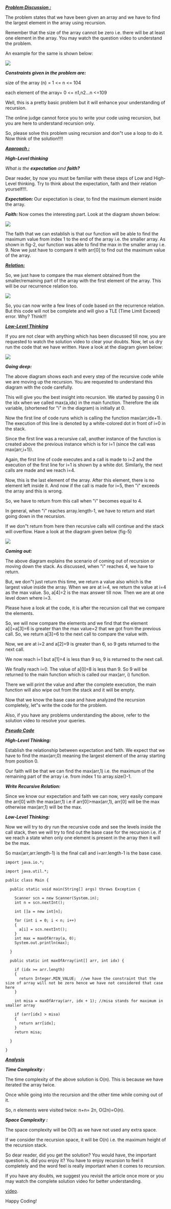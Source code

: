 <i style="text-decoration:underline"><b>Problem Discussion :</b></i>

The problem states that we have been given an array and we have to find the largest element in the array using recursion. 

Remember that the size of the array cannot be zero i.e. there will be at least one element in the array. You may watch the question video to understand the problem. 

An example for the same is shown below:

<img src="https://pepvids.sgp1.cdn.digitaloceanspaces.com/articles/max_of_an_array/max_of_an_array_1.png">

<i><b>Constraints given in the problem are:</b></i>

size of the array (n) = 1 <= n <= 104

each element of the array= 0 <= n1,n2...n <=109

Well, this is a pretty basic problem but it will enhance your understanding of recursion. 

The online judge cannot force you to write your code using recursion, but you are here to understand recursion only. 

So, please solve this problem using recursion and don"t use a loop to do it. Now think of the solution!!!!

<i style="text-decoration:underline"><b>Approach :</b></i>

<i><b>High-Level thinking</b></i>

<i>What is the <b>expectation</b> and <b>faith?</b></i>

Dear reader, by now you must be familiar with these steps of Low and High-Level thinking. Try to think about the expectation, faith and their relation yourself!!!.

<i><b>Expectation: </b></i>Our expectation is clear, to find the maximum element inside the array.

<i><b>Faith: </b></i>Now comes the interesting part. Look at the diagram shown below:

<img src="https://pepvids.sgp1.cdn.digitaloceanspaces.com/articles/max_of_an_array/max_of_an_array_2.png">

The faith that we can establish is that our function will be able to find the maximum value from index 1 to the end of the array i.e. the smaller array. As shown in fig-2, our function was able to find the max in the smaller array i.e. 9. Now we just have to compare it with arr[0] to find out the maximum value of the array.

<i style="text-decoration:underline"><b>Relation:</b></i>

So, we just have to compare the max element obtained from the smaller/remaining part of the array with the first element of the array. This will be our recurrence relation too.

<img src="https://pepvids.sgp1.cdn.digitaloceanspaces.com/articles/max_of_an_array/max_of_an_array_3.png">

So, you can now write a few lines of code based on the recurrence relation. But this code will not be complete and will givo a TLE (Time Limit Exceed) error. Why? Think!!!

<i style="text-decoration:underline"><b>Low-Level Thinking</b></i>

If you are not clear with anything which has been discussed till now, you are requested to watch the solution video to clear your doubts. Now, let us dry run the code that we have written. Have a look at the diagram given below:

<img src="https://pepvids.sgp1.cdn.digitaloceanspaces.com/articles/max_of_an_array/max_of_an_array_4.png">

<i><b>Going deep: </b></i>

The above diagram shows each and every step of the recursive code while we are moving up the recursion. You are requested to understand this diagram with the code carefully. 

This will give you the best insight into recursion. We started by passing 0 in the idx when we called max(a,idx) in the main function. Therefore the idx variable, (shortened for "i" in the diagram) is initially at 0.

Now the first line of code runs which is calling the function max(arr,idx+1). The execution of this line is denoted by a white-colored dot in front of i=0 in the stack. 

Since the first line was a recursive call, another instance of the function is created above the previous instance which is for i=1 (since the call was max(arr,i+1)).

Again, the first line of code executes and a call is made to i=2 and the execution of the first line for i=1 is shown by a white dot. Similarly, the next calls are made and we reach i=4.

Now, this is the last element of the array. After this element, there is no element left inside it. And now if the call is made for i=5, then "i" exceeds the array and this is wrong. 

So, we have to return from this call when "i" becomes equal to 4. 

In general, when "i" reaches array.length-1, we have to return and start going down in the recursion. 

If we don"t return from here then recursive calls will continue and the stack will overflow. Have a look at the diagram given below (fig-5)

<img src="https://pepvids.sgp1.cdn.digitaloceanspaces.com/articles/max_of_an_array/max_of_an_array_5.png">

<i><b>Coming out: </b></i>

The above diagram explains the scenario of coming out of recursion or moving down the stack. As discussed, when "i" reaches 4, we have to return. 

But, we don"t just return this time, we return a value also which is the largest value inside the array. When we are at i=4, we return the value at i=4 as the max value. So, a[4]=2 is the max answer till now.
Then we are at one level down where i=3. 

Please have a look at the code, it is after the recursion call that we compare the elements. 

So, we will now compare the elements and we find that the element a[i]=a[3]=6 is greater than the max value=2 that we got from the previous call. So, we return a[3]=6 to the next call to compare the value with.

Now, we are at i=2 and a[2]=9 is greater than 6, so 9 gets returned to the next call.

We now reach i=1 but a[1]=4 is less than 9 so, 9 is returned to the next call.

We finally reach i=0. The value of a[0]=8 is less than 9. So 9 will be returned to the main function which is called our max(arr, i) function. 

There we will print the value and after the complete execution, the main function will also wipe out from the stack and it will be empty. 

Now that we know the base case and have analyzed the recursion completely, let"s write the code for the problem. 

Also, if you have any problems understanding the above, refer to the solution video to resolve your queries.

<i style="text-decoration:underline"><b>Pseudo Code</b></i>

<i><b>High-Level Thinking: </b></i>

Establish the relationship between expectation and faith. We expect that we have to find the max(arr,0) meaning the largest element of the array starting from position 0. 

Our faith will be that we can find the max(arr,1) i.e. the maximum of the remaining part of the array i.e. from index 1 to array.size()-1.

<i><b>Write Recursive Relation: </b></i>

Since we know our expectation and faith we can now, very easily compare the arr[0] with the max(arr,1) i.e if arr[0]>max(arr,1), arr[0] will be the max otherwise max(arr,1) will be the max.

<i><b>Low-Level Thinking: </b></i>

Now we will try to dry run the recursive code and see the levels inside the call stack, then we will try to find out the base case for the recursion i.e. if we reach a state when only one element is present in the array then it will be the max. 

So max(arr,arr.length-1) is the final call and i=arr.length-1 is the base case.

```
import java.io.*;

import java.util.*;

public class Main {

  public static void main(String[] args) throws Exception {

    Scanner scn = new Scanner(System.in);
    int n = scn.nextInt();

    int []a = new int[n];

    for (int i = 0; i < n; i++)
    {
      a[i] = scn.nextInt();
    }
    int max = maxOfArray(a, 0);
    System.out.println(max);

  }

  public static int maxOfArray(int[] arr, int idx) {

    if (idx >= arr.length)
    {
      return Integer.MIN_VALUE;  //we have the constraint that the size of array will not be zero hence we have not considered that case here
    }

    int misa = maxOfArray(arr, idx + 1); //misa stands for maximum in smaller array

    if (arr[idx] > misa)
    {
      return arr[idx];
    }
    return misa;

  }

}
```

<i style="text-decoration:underline"><b>Analysis </b></i>

<i><b>Time Complexity :</b></i>

The time complexity of the above solution is O(n). This is because we have iterated the array twice. 

Once while going into the recursion and the other time while coming out of it. 

So, n elements were visited twice: n+n= 2n, O(2n)=O(n).

<i><b>Space Complexity :</b></i>

The space complexity will be O(1) as we have not used any extra space. 

If we consider the recursion space, it will be O(n) i.e. the maximum height of the recursion stack.

So dear reader, did you get the solution? You would have, the important question is, did you enjoy it? You have to enjoy recursion to feel it completely and the word feel is really important when it comes to recursion. 

If you have any doubts, we suggest you revisit the article once more or you may watch the complete solution video for better understanding.

[video](https://youtu.be/XpUiZg9YZQg).


Happy Coding!